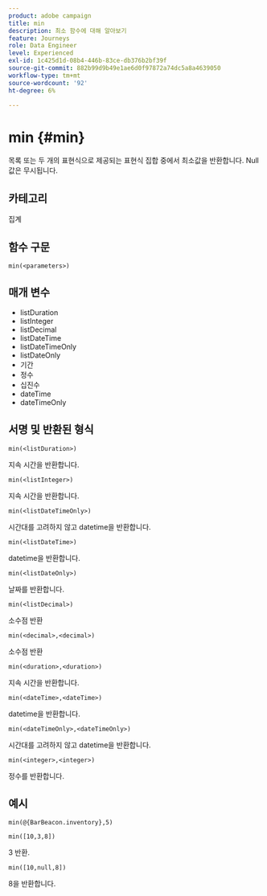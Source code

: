 ```yaml
---
product: adobe campaign
title: min
description: 최소 함수에 대해 알아보기
feature: Journeys
role: Data Engineer
level: Experienced
exl-id: 1c425d1d-08b4-446b-83ce-db376b2bf39f
source-git-commit: 882b99d9b49e1ae6d0f97872a74dc5a8a4639050
workflow-type: tm+mt
source-wordcount: '92'
ht-degree: 6%

---
```


# min {#min}

목록 또는 두 개의 표현식으로 제공되는 표현식 집합 중에서 최소값을 반환합니다. Null 값은 무시됩니다.

## 카테고리

집계

## 함수 구문

`min(<parameters>)`

## 매개 변수

* listDuration
* listInteger
* listDecimal
* listDateTime
* listDateTimeOnly
* listDateOnly
* 기간
* 정수
* 십진수
* dateTime
* dateTimeOnly

## 서명 및 반환된 형식

`min(<listDuration>)`

지속 시간을 반환합니다.

`min(<listInteger>)`

지속 시간을 반환합니다.

`min(<listDateTimeOnly>)`

시간대를 고려하지 않고 datetime을 반환합니다.

`min(<listDateTime>)`

datetime을 반환합니다.

`min(<listDateOnly>)`

날짜를 반환합니다.

`min(<listDecimal>)`

소수점 반환

`min(<decimal>,<decimal>)`

소수점 반환

`min(<duration>,<duration>)`

지속 시간을 반환합니다.

`min(<dateTime>,<dateTime>)`

datetime을 반환합니다.

`min(<dateTimeOnly>,<dateTimeOnly>)`

시간대를 고려하지 않고 datetime을 반환합니다.

`min(<integer>,<integer>)`

정수를 반환합니다.

## 예시

`min(@{BarBeacon.inventory},5)`

`min([10,3,8])`

3 반환.

`min([10,null,8])`

8을 반환합니다.
